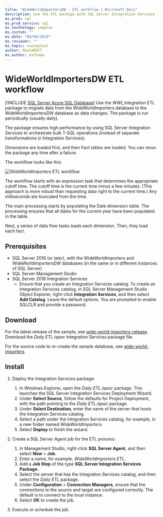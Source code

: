 ```yaml
---
title: "WideWorldImportersDW - ETL workflow | Microsoft Docs"
description: Use the ETL package with SQL Server Integration Services (SSIS) to periodically migrate data from the WideWorldImporters database to the WideWorldImportersDW.
ms.prod: sql
ms.prod_service: sql
ms.technology: samples
ms.custom: ""
ms.date: "04/04/2018"
ms.reviewer: ""
ms.topic: conceptual
author: MashaMSFT
ms.author: mathoma
---
```

# WideWorldImportersDW ETL workflow
[!INCLUDE [SQL Server Azure SQL Database](../includes/applies-to-version/sql-asdb.md)]
Use the *WWI_Integration* ETL package to migrate data from the WideWorldImporters database to the WideWorldImportersDW database as data changes. The package is run periodically (usually daily).

The package ensures high performance by using SQL Server Integration Services to orchestrate bulk T-SQL operations (instead of separate transformations in Integration Services).

Dimensions are loaded first, and then Fact tables are loaded. You can rerun the package any time after a failure.

The workflow looks like this:

 ![WideWorldImporters ETL workflow](media/wide-world-importers/wideworldimporters-etl-workflow.png)

The workflow starts with an expression task that determines the appropriate cutoff time. The cutoff time is the current time minus a few minutes. (This approach is more robust than requesting data right to the current time.) Any milliseconds are truncated from the time.

The main processing starts by populating the Date dimension table. The processing ensures that all dates for the current year have been populated in the table.

Next, a series of data flow tasks loads each dimension. Then, they load each fact.

## Prerequisites

- SQL Server 2016 (or later), with the WideWorldImporters and WideWorldImportersDW databases (in the same or in different instances of SQL Server)
- SQL Server Management Studio
- SQL Server 2016 Integration Services
  - Ensure that you create an Integration Services catalog. To create an Integration Services catalog, in SQL Server Management Studio Object Explorer, right-click **Integration Services**, and then select **Add Catalog**. Leave the default options. You are prompted to enable SQLCLR and provide a password.


## Download

For the latest release of the sample, see [wide-world-importers-release](https://go.microsoft.com/fwlink/?LinkID=800630). Download the *Daily ETL.ispac* Integration Services package file.

For the source code to re-create the sample database, see [wide-world-importers](https://github.com/Microsoft/sql-server-samples/tree/master/samples/databases/wide-world-importers/wwi-ssis).

## Install

1. Deploy the Integration Services package:
   1. In Windows Explorer, open the *Daily ETL.ispac* package. This launches the SQL Server Integration Services Deployment Wizard.
   2. Under **Select Source**, follow the defaults for Project Deployment, with the path pointing to the *Daily ETL.ispac* package.
   3. Under **Select Destination**, enter the name of the server that hosts the Integration Services catalog.
   4. Select a path under the Integration Services catalog, for example, in a new folder named *WideWorldImporters*.
   5. Select **Deploy** to finish the wizard.

2. Create a SQL Server Agent job for the ETL process:
   1. In Management Studio, right-click **SQL Server Agent**, and then select **New** > **Job**.
   2. Enter a name, for example, *WideWorldImporters ETL*.
   3. Add a **Job Step** of the type **SQL Server Integration Services Package**.
   4. Select the server that has the Integration Services catalog, and then select the *Daily ETL* package.
   5. Under **Configuration** > **Connection Managers**, ensure that the connections to the source and target are configured correctly. The default is to connect to the local instance.
   6. Select **OK** to create the job.

3. Execute or schedule the job.
